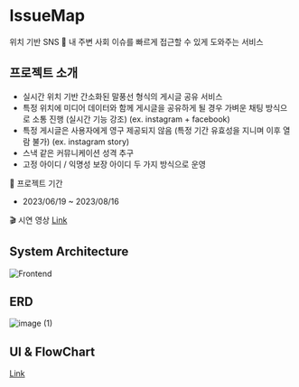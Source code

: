 # IssueMap
위치 기반 SNS
📌 내 주변 사회 이슈를 빠르게 접근할 수 있게 도와주는 서비스

## 프로젝트 소개
- 실시간 위치 기반 간소화된 말풍선 형식의 게시글 공유 서비스
- 특정 위치에 미디어 데이터와 함께 게시글을 공유하게 될 경우 가벼운 채팅 방식으로 소통 진행 (실시간 기능 강조) (ex. instagram + facebook)
- 특정 게시글은 사용자에게 영구 제공되지 않음 (특정 기간 유효성을 지니며 이후 열람 불가) (ex. instagram story)
- 스낵 같은 커뮤니케이션 성격 추구
- 고정 아이디 / 익명성 보장 아이디 두 가지 방식으로 운영

📅 프로젝트 기간
- 2023/06/19 ~ 2023/08/16

🎬 시연 영상
[Link](https://youtu.be/RVWGnL9tVPU)


## System Architecture


![Frontend](https://github.com/user-attachments/assets/4db2a883-61e7-48b0-b63e-bac596d011b2)

## ERD


![image (1)](https://github.com/user-attachments/assets/c052b7dc-cd85-4d46-bc54-61d65881aa44)

## UI & FlowChart


[Link](https://www.figma.com/design/3intw018fJlvHekP4CUOO4/ISSUEMAP?node-id=1-2&node-type=canvas&t=n8xJVNIi86sA2aMR-0)
